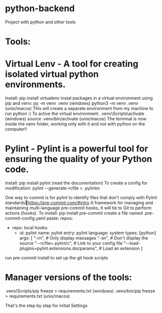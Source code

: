 # python-backend
Project with python and other tools

# Tools:
# Virtual Lenv - A tool for creating isolated virtual python environments.
  Install: pip install virtualenv
  instal packages in a virtual environment using pip and venv: py -m venv .venv (windows)
                                                               python3 -m venv .venv (unix/macos)
  This will create a separate environment from my machine to run python :)
  To active the virtual environment: .venv\Scripts\activate (windows)
                                     source .venv/bin/activate (unix/macos) 
  The terminal is now inside the venv folder, working only with it and not with python on the computer!!

# Pylint - Pylint is a powerful tool for ensuring the quality of your Python code.
  install: pip install pylint
  (read the documentation)
  To create a config for modification: pylint --generate-rcfile > .pylintrc
  
  One way to commit is for pylint to identify files that don't comply with Pylint standards🔗https://pre-commit.com/#intro
  A framework for managing and maintaining multi-language pre-commit hooks, It will tie to Git to perform actions (hooks).
  To install: pip install pre-commit
  create a file named .pre-commit-config.yaml
  paste: 
  repos:
  - repo: local
    hooks:
      - id: pylint
        name: pylint
        entry: pylint
        language: system
        types: [python]
        args:
          [
            "-rn", # Only display messages
            "-sn", # Don't display the source
            "--rcfile=.pylintrc", # Link to your config file
            "--load-plugins=pylint.extensions.docparams", # Load an extension
          ]

  run pre-commit install to set up the git hook scripts

# Manager versions of the tools: 
  .venv/Scripts/pip freeze > requirements.txt (windows)
  .venv/bin/pip freeze > requirements.txt (unix/macos) 

  That's the step by step for initial Settings


